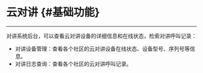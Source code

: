 # 云对讲 {#基础功能}

---

对讲系统后台，可以查看云对讲设备的详细信息和在线状态，检索对讲呼叫记录：

* 对讲设备管理：查看各个社区的云对讲设备在线状态、设备型号、序列号等信息。
* 对讲日志查询：查看各个社区的云对讲呼叫记录。



